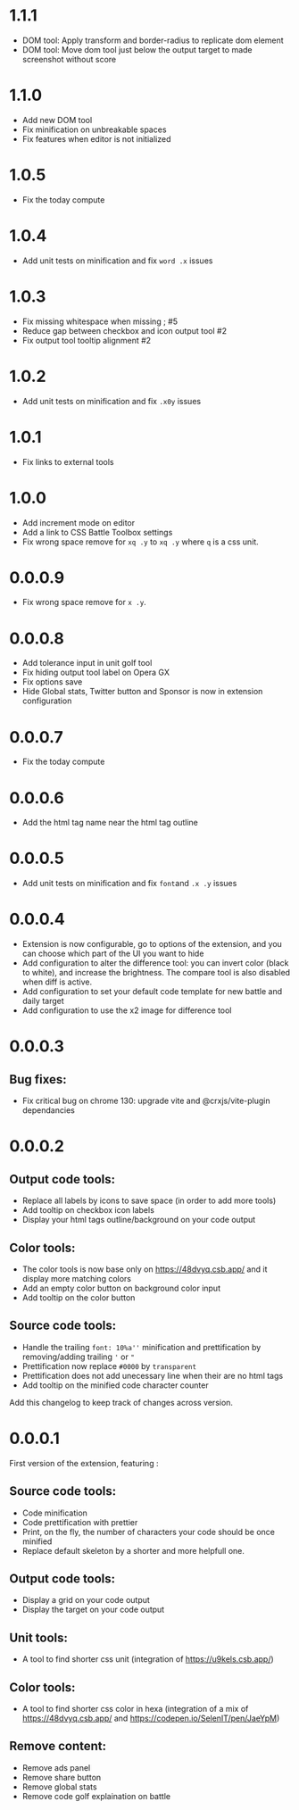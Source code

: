 # 1.1.1

- DOM tool: Apply transform and border-radius to replicate dom element
- DOM tool: Move dom tool just below the output target to made screenshot without score

# 1.1.0

- Add new DOM tool
- Fix minification on unbreakable spaces
- Fix features when editor is not initialized

# 1.0.5

- Fix the today compute

# 1.0.4

- Add unit tests on minification and fix `word .x` issues

# 1.0.3

- Fix missing whitespace when missing ; #5
- Reduce gap between checkbox and icon output tool #2
- Fix output tool tooltip alignment #2

# 1.0.2

- Add unit tests on minification and fix `.x0y` issues

# 1.0.1

- Fix links to external tools

# 1.0.0

- Add increment mode on editor
- Add a link to CSS Battle Toolbox settings
- Fix wrong space remove for `xq .y` to `xq .y` where `q` is a css unit.

# 0.0.0.9

- Fix wrong space remove for `x .y`.

# 0.0.0.8

- Add tolerance input in unit golf tool
- Fix hiding output tool label on Opera GX
- Fix options save
- Hide Global stats, Twitter button and Sponsor is now in extension configuration

# 0.0.0.7

- Fix the today compute

# 0.0.0.6

- Add the html tag name near the html tag outline

# 0.0.0.5

- Add unit tests on minification and fix `font`and `.x .y` issues

# 0.0.0.4

- Extension is now configurable, go to options of the extension, and you can choose which part of the UI you want to hide
- Add configuration to alter the difference tool: you can invert color (black to white), and increase the brightness. The compare tool is also disabled when diff is active.
- Add configuration to set your default code template for new battle and daily target
- Add configuration to use the x2 image for difference tool

# 0.0.0.3

## Bug fixes:

- Fix critical bug on chrome 130: upgrade vite and @crxjs/vite-plugin dependancies

# 0.0.0.2

## Output code tools:

- Replace all labels by icons to save space (in order to add more tools)
- Add tooltip on checkbox icon labels
- Display your html tags outline/background on your code output

## Color tools:

- The color tools is now base only on https://48dvyq.csb.app/ and it display more matching colors
- Add an empty color button on background color input
- Add tooltip on the color button

## Source code tools:

- Handle the trailing `font: 10%a''` minification and prettification by removing/adding trailing `'` or `"`
- Prettification now replace `#0000` by `transparent`
- Prettification does not add unecessary line when their are no html tags
- Add tooltip on the minified code character counter

Add this changelog to keep track of changes across version.

# 0.0.0.1

First version of the extension, featuring :

## Source code tools:

- Code minification
- Code prettification with prettier
- Print, on the fly, the number of characters your code should be once minified
- Replace default skeleton by a shorter and more helpfull one.

## Output code tools:

- Display a grid on your code output
- Display the target on your code output

## Unit tools:

- A tool to find shorter css unit (integration of https://u9kels.csb.app/)

## Color tools:

- A tool to find shorter css color in hexa (integration of a mix of https://48dvyq.csb.app/ and https://codepen.io/SelenIT/pen/JaeYpM)

## Remove content:

- Remove ads panel
- Remove share button
- Remove global stats
- Remove code golf explaination on battle
